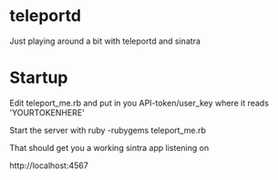 teleportd
=========

Just playing around a bit with teleportd and sinatra



Startup
=======

Edit teleport_me.rb and put in you API-token/user_key where it reads 'YOURTOKENHERE'

Start the server with
    ruby -rubygems teleport_me.rb

That should get you a working sintra app listening on

http://localhost:4567
